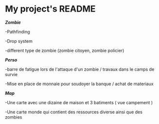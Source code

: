 # My project's README

*****Zombie*****

-Pathfinding

-Drop system

-different type de zombie (zombie citoyen, zombie policier)

*****Perso*****

-barre de fatigue lors de l'attaque d'un zombie / travaux dans le camps de survie

-Mise en place de monnaie pour soudoyer la banque / achat de materiaux

*****Map*****

-Une carte avec une dizaine de maison et 3 batiments ( vue campement )

-Une carte monde qui contient des ressources diverse ainsi que des zombies